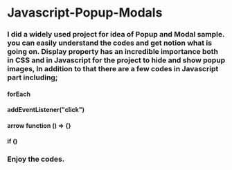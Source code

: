 # Javascript-Popup-Modals
### I did a widely used project for idea of Popup and Modal sample. you can easily understand the codes and get notion what is going on. Display property has an incredible importance both in CSS and in Javascript for the project to hide and show popup images, In addition to that there are a few codes in Javascript part including;
#### forEach
#### addEventListener("click")
#### arrow function () => {}
#### if ()

### Enjoy the codes.
